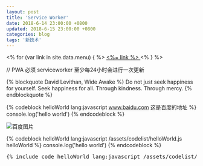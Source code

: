 ```yaml
---
layout: post
title: 'Service Worker'
date: 2018-6-14 23:00:00 +0800
updated: 2018-6-15 23:00:00 +0800
categories: blog
tags: '新技术'
---
```


<% for (var link in site.data.menu) { %>
  <a href="<%= site.data.menu[link] %>"> <%= link %> </a>
<% } %>

// PWA 必须
serviceworker 至少每24小时会进行一次更新

{% blockquote David Levithan, Wide Awake %}
Do not just seek happiness for yourself. Seek happiness for all. Through kindness. Through mercy.
{% endblockquote %}

{% codeblock helloWorld lang:javascript www.baidu.com 这是百度的地址 %}
console.log('hello world')
{% endcodeblock %}

![百度图片](/assets/images/timg.jpg)

{% codeblock helloWorld lang:javascript /assets/codelist/helloWorld.js helloWorld %}
console.log('hello world')
{% endcodeblock %}

<pre>
{% include_code helloWorld lang:javascript /assets/codelist/helloWorld.js %}
</pre>

